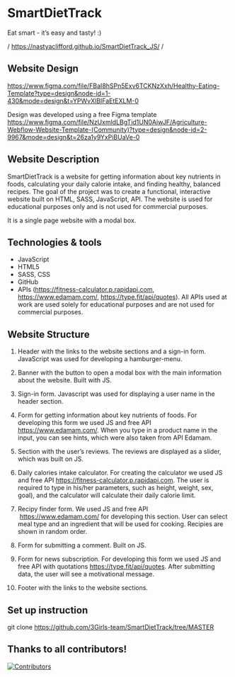 # SmartDietTrack
Eat smart - it’s easy and tasty! :)

/ https://nastyaclifford.github.io/SmartDietTrack_JS/ /

## Website Design
https://www.figma.com/file/FBaI8hSPn5Exv6TCKNzXxh/Healthy-Eating-Template?type=design&node-id=1-430&mode=design&t=YPWvXlBIFaEtEXLM-0

Design was developed using a free Figma template https://www.figma.com/file/NzUxmldLBgTid1UN0AiwJF/Agriculture-Webflow-Website-Template-(Community)?type=design&node-id=2-9967&mode=design&t=26za1y9YxPiBUaVe-0

## Website Description

SmartDietTrack is a website for getting information about key nutrients in foods, calculating your daily calorie intake, and finding healthy, balanced recipes.
The goal of the project was to create a functional, interactive website built on HTML, SASS, JavaScript, API.
The website is used for educational purposes only and is not used for commercial purposes.

It is a single page website with a modal box. 


## Technologies & tools 

* JavaScript
* HTML5
* SASS, CSS
* GitHub
* APIs (https://fitness-calculator.p.rapidapi.com, https://www.edamam.com/,   https://type.fit/api/quotes). All APIs used at work are used solely for educational purposes and are not used for commercial purposes.


## Website Structure

1. Header with the links to the website sections and a sign-in form. JavaScript was used for developing a hamburger-menu. 

2. Banner with the button to open a modal box with the main information about the website. Built with JS. 

3. Sign-in form. Javascript was used for displaying a user name in the header section. 

4. Form for getting information about key nutrients of foods. For developing this form we used JS and free API https://www.edamam.com/. When you type in a product name in the input, you can see hints, which were also taken from API Edamam.

5. Section with the user’s reviews. The reviews are displayed as a slider, which was built on JS.

6. Daily calories intake calculator. For creating the calculator we used JS and free API https://fitness-calculator.p.rapidapi.com. The user is required to type in his/her parameters, such as height, weight, sex, goal), and the calculator will calculate their daily calorie limit. 

7. Recipy finder form. We used JS and free API  https://www.edamam.com/ for developing this section. User can select meal type and an ingredient that will be used for cooking. Recipies are shown in random order. 

8. Form for submitting a comment. Built on JS.

9. Form for news subscription. For developing this form we used JS and free API with quotations https://type.fit/api/quotes. After submitting data, the user will see a motivational message.

10. Footer with the links to the website sections. 


## Set up instruction

git clone https://github.com/3Girls-team/SmartDietTrack/tree/MASTER

## Thanks to all contributors! 

[![Contributors](https://contrib.rocks/image?repo=3Girls-team/SmartDietTrack)](https://github.com/3Girls-team/SmartDietTrack/graphs/contributors)


